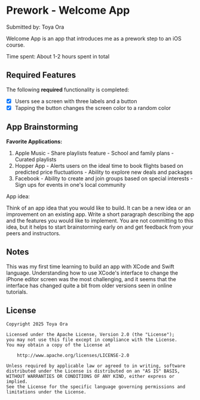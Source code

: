 # Prework - Welcome App

Submitted by: Toya Ora

Welcome App is an app that introduces me as a prework step to an iOS course.

Time spent: About 1-2 hours spent in total

## Required Features

The following **required** functionality is completed:

- [x] Users see a screen with three labels and a button
- [x] Tapping the button changes the screen color to a random color

## App Brainstorming

**Favorite Applications:**
1. Apple Music
        - Share playlists feature
        - School and family plans
        - Curated playlists
2. Hopper App
        - Alerts users on the ideal time to book flights based on predicted price fluctuations
        - Ability to explore new deals and packages 
3. Facebook
       - Ability to create and join groups based on special interests
       - Sign ups for events in one's local community

App idea:

Think of an app idea that you would like to build. It can be a new idea or an improvement on an existing app. Write a short paragraph describing the app and the features you would like to implement. You are not committing to this idea, but it helps to start brainstorming early on and get feedback from your peers and instructors.


## Notes

This was my first time learning to build an app with XCode and Swift language. Understanding how to use XCode's interface to change the iPhone editor screen was the most challenging, and it seems that the interface has changed quite a bit from older versions seen in online tutorials. 

## License

    Copyright 2025 Toya Ora

    Licensed under the Apache License, Version 2.0 (the "License");
    you may not use this file except in compliance with the License.
    You may obtain a copy of the License at

        http://www.apache.org/licenses/LICENSE-2.0

    Unless required by applicable law or agreed to in writing, software
    distributed under the License is distributed on an "AS IS" BASIS,
    WITHOUT WARRANTIES OR CONDITIONS OF ANY KIND, either express or implied.
    See the License for the specific language governing permissions and
    limitations under the License.
